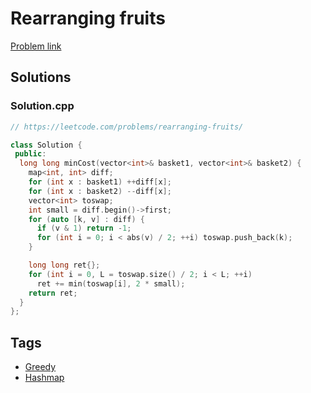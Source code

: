 # Rearranging fruits

[Problem link](https://leetcode.com/problems/rearranging-fruits/)

## Solutions


### Solution.cpp
```cpp
// https://leetcode.com/problems/rearranging-fruits/

class Solution {
 public:
  long long minCost(vector<int>& basket1, vector<int>& basket2) {
    map<int, int> diff;
    for (int x : basket1) ++diff[x];
    for (int x : basket2) --diff[x];
    vector<int> toswap;
    int small = diff.begin()->first;
    for (auto [k, v] : diff) {
      if (v & 1) return -1;
      for (int i = 0; i < abs(v) / 2; ++i) toswap.push_back(k);
    }

    long long ret{};
    for (int i = 0, L = toswap.size() / 2; i < L; ++i)
      ret += min(toswap[i], 2 * small);
    return ret;
  }
};
```
## Tags

* [Greedy](/Collections/greedy.md#greedy)
* [Hashmap](/Collections/hashmap.md#hashmap)
